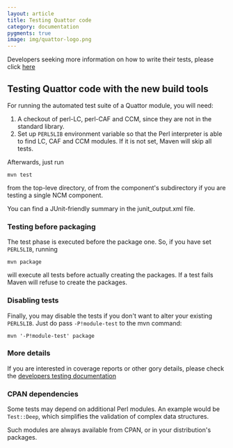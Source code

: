 ```yaml
---
layout: article
title: Testing Quattor code
category: documentation
pygments: true
image: img/quattor-logo.png
---
```


Developers seeking more information on how to write their tests,
please click
[here](https://trac.lal.in2p3.fr/Quattor/wiki/Development/TestingComponents)

## Testing Quattor code with the new build tools

For running the automated test suite of a Quattor module, you will
need:

1. A checkout of perl-LC, perl-CAF and CCM, since they are not in the
   standard library.
1. Set up `PERL5LIB` environment variable so that the Perl interpreter
   is able to find LC, CAF and CCM modules. If it is not set, Maven
   will skip all tests.

Afterwards, just run

	mvn test

from the top-leve directory, of from the component's subdirectory if
you are testing a single NCM component.

You can find a JUnit-friendly summary in the junit_output.xml file.

### Testing before packaging

The test phase is executed before the package one. So, if you have set
`PERL5LIB`, running

	mvn package

will execute all tests before actually creating the packages. If a
test fails Maven will refuse to create the packages.

### Disabling tests

Finally, you may disable the tests if you don't want to alter your
existing `PERL5LIB`. Just do pass `-P!module-test` to the mvn command:

	mvn '-P!module-test' package

### More details

If you are interested in coverage reports or other gory details, please check the [developers testing documentation](https://trac.lal.in2p3.fr/Quattor/wiki/Development/TestingComponents)

### CPAN dependencies

Some tests may depend on additional Perl modules. An example would be
`Test::Deep`, which simplifies the validation of complex data
structures.

Such modules are always available from CPAN, or in your distribution's
packages.
